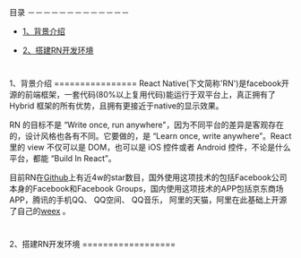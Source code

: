目录
－－－－－－－－－－－－－
+ [1、背景介绍](#1)

+ [2、搭建RN开发环境](#2)




<h1 id="1"></h1>
1、背景介绍
================
React Native(下文简称'RN')是facebook开源的前端框架，一套代码(80%以上复用代码)能运行于双平台上，真正拥有了 Hybrid 框架的所有优势，且拥有更接近于native的显示效果。

RN 的目标不是 “Write once, run anywhere"，因为不同平台的差异是客观存在的，设计风格也各有不同。它要做的，是 “Learn once, write anywhere”。React 里的 view 不仅可以是 DOM，也可以是 iOS 控件或者 Android 控件，不论是什么平台，都能 “Build In React”。

目前RN在[Github](https://github.com/facebook/react-native)上有近4w的star数目，国外使用这项技术的包括Facebook公司本身的Facebook和Facebook Groups，国内使用这项技术的APP包括京东商场APP，腾讯的手机QQ、 QQ空间、 QQ音乐， 阿里的天猫，阿里在此基础上开源了自己的[weex](https://github.com/alibaba/weex) 。

<h1 id="2"></h1>
2、搭建RN开发环境
==================
